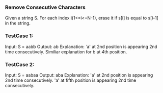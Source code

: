 ### Remove Consecutive Characters
Given a string S. For each index i(1<=i<=N-1), erase it if s[i] is equal to s[i-1] in the string.

### TestCase 1:

Input: S = aabb Output: ab Explanation: 'a' at 2nd position is appearing 2nd time consecutively. Similiar explanation for b at 4th position.

### TestCase 2:

Input: S = aabaa Output: aba Explanation: 'a' at 2nd position is appearing 2nd time consecutively. 'a' at fifth position is appearing 2nd time consecutively.
